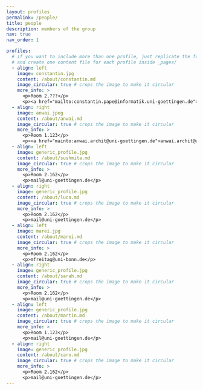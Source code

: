 ```yaml
---
layout: profiles
permalink: /people/
title: people
description: members of the group
nav: true
nav_order: 1

profiles:
  # if you want to include more than one profile, just replicate the following block
  # and create one content file for each profile inside _pages/
  - align: left
    image: constantin.jpg
    content: /about/constantin.md
    image_circular: true # crops the image to make it circular
    more_info: >
      <p>Room 2.???</p>
      <p><a href="mailto:constantin.pape@informatik.uni-goettingen.de">constantin.pape@informatik.uni-goettingen.de</a></p>
  - align: right
    image: anwai.jpeg
    content: /about/anwai.md
    image_circular: true # crops the image to make it circular
    more_info: >
      <p>Room 1.123</p>
      <p><a href="mainto:anwai.archit@uni-goettingen.de">anwai.archit@uni-goettingen.de</a></p>
  - align: left
    image: generic_profile.jpg
    content: /about/sushmita.md
    image_circular: true # crops the image to make it circular
    more_info: >
      <p>Room 2.162</p>
      <p>mail@uni-goettingen.de</p>
  - align: right
    image: generic_profile.jpg
    content: /about/luca.md
    image_circular: true # crops the image to make it circular
    more_info: >
      <p>Room 2.162</p>
      <p>mail@uni-goettingen.de</p>
  - align: left
    image: marei.jpg
    content: /about/marei.md
    image_circular: true # crops the image to make it circular
    more_info: >
      <p>Room 2.162</p>
      <p>mfreitag@uni-bonn.de</p>
  - align: right
    image: generic_profile.jpg
    content: /about/sarah.md
    image_circular: true # crops the image to make it circular
    more_info: >
      <p>Room 2.162</p>
      <p>mail@uni-goettingen.de</p>
  - align: left
    image: generic_profile.jpg
    content: /about/martin.md
    image_circular: true # crops the image to make it circular
    more_info: >
      <p>Room 1.123</p>
      <p>mail@uni-goettingen.de</p>
  - align: right
    image: generic_profile.jpg
    content: /about/caro.md
    image_circular: true # crops the image to make it circular
    more_info: >
      <p>Room 2.162</p>
      <p>mail@uni-goettingen.de</p>
---
```

